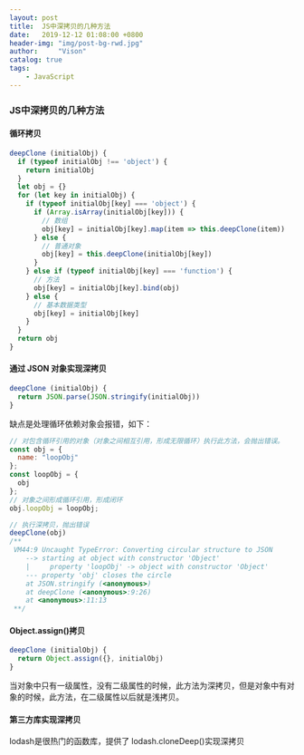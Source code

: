 ```yaml
---
layout: post
title:  JS中深拷贝的几种方法
date:   2019-12-12 01:08:00 +0800
header-img: "img/post-bg-rwd.jpg"
author:     "Vison"
catalog: true
tags:
    - JavaScript
---
```



### JS中深拷贝的几种方法

#### 循环拷贝

```javascript
deepClone (initialObj) {
  if (typeof initialObj !== 'object') {
    return initialObj
  }
  let obj = {}
  for (let key in initialObj) {
    if (typeof initialObj[key] === 'object') {
      if (Array.isArray(initialObj[key])) {
        // 数组
        obj[key] = initialObj[key].map(item => this.deepClone(item))
      } else {
        // 普通对象
        obj[key] = this.deepClone(initialObj[key])
      }
    } else if (typeof initialObj[key] === 'function') {
      // 方法
      obj[key] = initialObj[key].bind(obj)
    } else {
      // 基本数据类型
      obj[key] = initialObj[key]
    }
  }
  return obj
}

```

#### 通过 JSON 对象实现深拷贝
```javascript
deepClone (initialObj) {
  return JSON.parse(JSON.stringify(initialObj))
}
```
缺点是处理循环依赖对象会报错，如下：
```javascript
// 对包含循环引用的对象（对象之间相互引用，形成无限循环）执行此方法，会抛出错误。 
const obj = {
  name: "loopObj"
};
const loopObj = {
  obj
};
// 对象之间形成循环引用，形成闭环
obj.loopObj = loopObj;

// 执行深拷贝，抛出错误
deepClone(obj)
/**
 VM44:9 Uncaught TypeError: Converting circular structure to JSON
    --> starting at object with constructor 'Object'
    |     property 'loopObj' -> object with constructor 'Object'
    --- property 'obj' closes the circle
    at JSON.stringify (<anonymous>)
    at deepClone (<anonymous>:9:26)
    at <anonymous>:11:13
 **/

```

#### Object.assign()拷贝

```javascript
deepClone (initialObj) {
  return Object.assign({}, initialObj)
}
```

当对象中只有一级属性，没有二级属性的时候，此方法为深拷贝，但是对象中有对象的时候，此方法，在二级属性以后就是浅拷贝。

#### 第三方库实现深拷贝

lodash是很热门的函数库，提供了 lodash.cloneDeep()实现深拷贝
